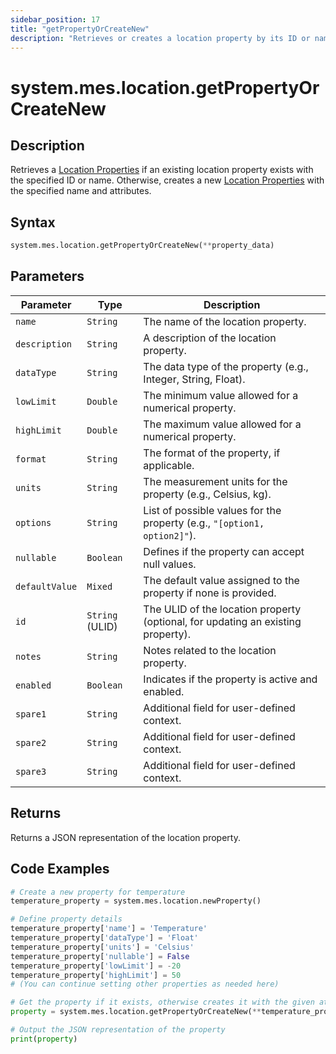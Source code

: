 ```yaml
---
sidebar_position: 17
title: "getPropertyOrCreateNew"
description: "Retrieves or creates a location property by its ID or name depending on if it exists."
---
```


# system.mes.location.getPropertyOrCreateNew

## Description

Retrieves a [Location Properties](../../data-model/location-model/location-property) if an existing location property exists with the specified ID or name.
Otherwise, creates a new [Location Properties](../../data-model/location-model/location-property) with the specified name and attributes.

## Syntax
```python
system.mes.location.getPropertyOrCreateNew(**property_data)
```

## Parameters

| Parameter      | Type            | Description                                                                      |
|----------------|-----------------|----------------------------------------------------------------------------------|
| `name`         | `String`        | The name of the location property.                                               |
| `description`  | `String`        | A description of the location property.                                          |
| `dataType`     | `String`        | The data type of the property (e.g., Integer, String, Float).                    |
| `lowLimit`     | `Double`        | The minimum value allowed for a numerical property.                              |
| `highLimit`    | `Double`        | The maximum value allowed for a numerical property.                              |
| `format`       | `String`        | The format of the property, if applicable.                                       |
| `units`        | `String`        | The measurement units for the property (e.g., Celsius, kg).                      |
| `options`      | `String`        | List of possible values for the property (e.g., `"[option1, option2]"`).         |
| `nullable`     | `Boolean`       | Defines if the property can accept null values.                                  |
| `defaultValue` | `Mixed`         | The default value assigned to the property if none is provided.                  |
| `id`           | `String` (ULID) | The ULID of the location property (optional, for updating an existing property). |
| `notes`        | `String`        | Notes related to the location property.                                          |
| `enabled`      | `Boolean`       | Indicates if the property is active and enabled.                                 |
| `spare1`       | `String`        | Additional field for user-defined context.                                       |
| `spare2`       | `String`        | Additional field for user-defined context.                                       |
| `spare3`       | `String`        | Additional field for user-defined context.                                       |

## Returns

Returns a JSON representation of the location property.

## Code Examples

```python
# Create a new property for temperature
temperature_property = system.mes.location.newProperty()

# Define property details
temperature_property['name'] = 'Temperature'
temperature_property['dataType'] = 'Float'
temperature_property['units'] = 'Celsius'
temperature_property['nullable'] = False
temperature_property['lowLimit'] = -20
temperature_property['highLimit'] = 50
# (You can continue setting other properties as needed here)

# Get the property if it exists, otherwise creates it with the given attributes
property = system.mes.location.getPropertyOrCreateNew(**temperature_property)

# Output the JSON representation of the property
print(property)
```